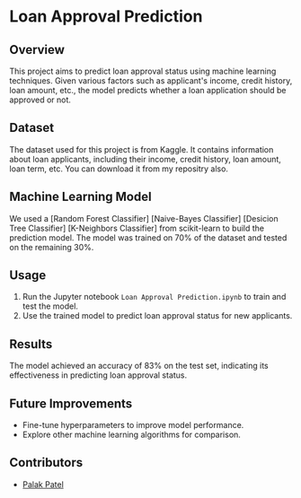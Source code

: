 
# Loan Approval Prediction

## Overview
This project aims to predict loan approval status using machine learning techniques. Given various factors such as applicant's income, credit history, loan amount, etc., the model predicts whether a loan application should be approved or not.

## Dataset
The dataset used for this project is from Kaggle. It contains information about loan applicants, including their income, credit history, loan amount, loan term, etc. You can download it from my repositry also.

## Machine Learning Model
We used a [Random Forest Classifier] [Naive-Bayes Classifier] [Desicion Tree Classifier] [K-Neighbors Classifier] from scikit-learn to build the prediction model. The model was trained on 70% of the dataset and tested on the remaining 30%.


## Usage
1. Run the Jupyter notebook `Loan Approval Prediction.ipynb` to train and test the model.
2. Use the trained model to predict loan approval status for new applicants.

## Results
The model achieved an accuracy of 83% on the test set, indicating its effectiveness in predicting loan approval status.

## Future Improvements
- Fine-tune hyperparameters to improve model performance.
- Explore other machine learning algorithms for comparison.

## Contributors
- [Palak Patel](https://github.com/palakpatel01)


